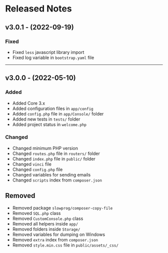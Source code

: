 # Released Notes

## v3.0.1 - (2022-09-19)

### Fixed

- Fixed `less` javascript library import
- Fixed log variable in `bootstrap.yaml` file

--------------------------------------------------------------------------

## v3.0.0 - (2022-05-10)

### Added

- Added Core 3.x
- Added configuration files in `app/config`
- Added `config.php` file in `app/Console/` folder
- Added new tests in `tests/` folder
- Added project status in `welcome.php`

### Changed

- Changed minimum PHP version
- Changed `routes.php` file in `routers/` folder
- Changed `index.php` file in `public/` folder
- Changed `vinci` file
- Changed `config.php` file
- Changed variables for sending emails
- Changed `scripts` index from `composer.json`

## Removed

- Removed package `slowprog/composer-copy-file`
- Removed `SQL.php` class
- Removed `CustomConsole.php` class
- Removed all helpers inside `app/`
- Removed folders inside `Storage/`
- Removed variables for dumping on Windows
- Removed `extra` index from `composer.json`
- Removed `style.min.css` file in `public/assets/_css/`